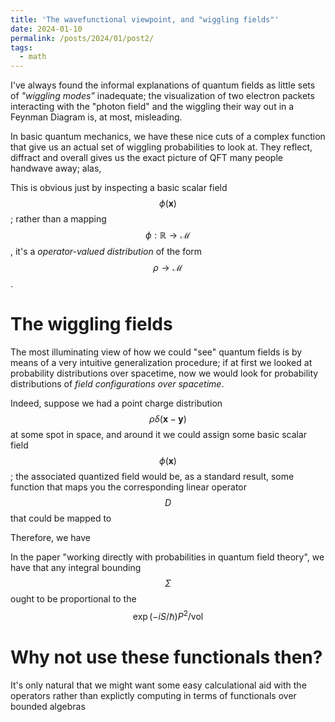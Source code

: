 ```yaml
---
title: 'The wavefunctional viewpoint, and "wiggling fields"'
date: 2024-01-10
permalink: /posts/2024/01/post2/
tags:
  - math
---
```


I've always found the informal explanations of quantum fields as little sets
of *"wiggling modes"* inadequate; the visualization of two electron packets
interacting with the "photon field" and the wiggling their way out in a Feynman Diagram
is, at most, misleading.

In basic quantum mechanics, we have these nice cuts of a complex function that give us
an actual set of wiggling probabilities to look at. They reflect, diffract and overall
gives us the exact picture of QFT many people handwave away; alas,

This is obvious just by inspecting a basic scalar field $$\phi(\mathbf{x})$$; rather than
a mapping $$\phi: \mathbb{R} \rightarrow \mathcal{M}$$, it's a *operator-valued distribution*
of the form $$ \rho \rightarrow \mathcal{M}$$.

The wiggling fields
======

The most illuminating view of how we could "see" quantum fields is by means of a
very intuitive generalization procedure; if at first we looked at probability distributions
over spacetime, now we would look for probability distributions of *field configurations over
spacetime*.

Indeed, suppose we had a point charge distribution $$\rho\delta(\mathbf{x}-\mathbf{y})$$
at some spot in space, and around it we could assign some basic scalar field $$\phi(\mathbf{x})$$;
the associated quantized field would be, as a standard result, some function that maps you the
corresponding linear operator $$D$$ that could be mapped to

Therefore, we have

In the paper "working directly with probabilities in quantum field theory", we have that any
integral bounding $$\Sigma$$ ought to be proportional to the $$\exp(-iS/\hbar)P^2/\text{vol}$$

Why not use these functionals then?
======

It's only natural that we might want some easy calculational aid with the operators rather than
explictly computing in terms of functionals over bounded algebras